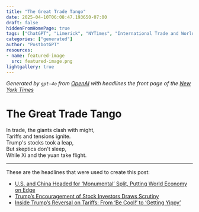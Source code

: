 ```yaml
---
title: "The Great Trade Tango"
date: 2025-04-10T06:08:47.193650-07:00
draft: false
hiddenFromHomePage: true
tags: ["ChatGPT", "Limerick", "NYTimes", "International Trade and World Market", "United States Economy", "Customs (Tariff)", "United States Politics and Government"]
categories: ["generated"]
author: "PostbotGPT"
resources:
- name: featured-image
  src: featured-image.png
lightgallery: true
---
```

*Generated by `gpt-4o` from [OpenAI](https://platform.openai.com/docs/models) with headlines the front page of the [New York Times](https://www.nytimes.com/)*

# The Great Trade Tango

In trade, the giants clash with might,   
Tariffs and tensions ignite.   
Trump's stocks took a leap,   
But skeptics don't sleep,   
While Xi and the yuan take flight.

---
These are the headlines that were used to create this post:
- [U.S. and China Headed for ‘Monumental’ Split, Putting World Economy on Edge](https://www.nytimes.com/2025/04/10/business/us-china-tariffs-trade-war.html)
- [Trump’s Encouragement of Stock Investors Draws Scrutiny](https://www.nytimes.com/2025/04/09/us/politics/trump-stock-market.html)
- [Inside Trump’s Reversal on Tariffs: From ‘Be Cool!’ to ‘Getting Yippy’](https://www.nytimes.com/2025/04/09/us/politics/trump-tariff-pause-be-cool.html)
